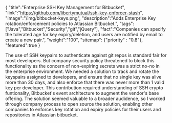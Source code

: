{
    "title":"Enterprise SSH Key Management for Bitbucket",
    "link":"https://github.com/libertymutual/ssh-key-enforcer-stash",
    "image":"/img/bitbucket-keys.png",
    "description":"Adds Enterprise Key rotation/enforcement policies to Atlassian Bitbucket.",
    "tags":["Java","Bitbucket","Security","git","jQuery"],
    "fact":"Companies can specify the tolerated age for key expiry/deletion, and users are notified by email to create a new pair.",
    "weight":"100",
    "sitemap": {"priority" : "0.8"},
    "featured":true
}


The use of SSH keypairs to authenticate against git repos is standard fair for most developers. But company security policy threatened to block this functionality as the concern of non-expiring secrets was a strict no-no in the enterprise environment. We needed a solution to track and rotate the keyspairs assigned to developers, and ensure that no single key was alive more than 30 days, and also enforce that there was never more than 1 valid key per developer. This contribution required understanding of SSH crypto funtionality, Bitbucket's event architecture to augment the vendor's base offering.  The solution seemed valuable to a broader audidence, so I worked through company process to open source the solution, enabling other companies to enforces key rotation and expiry policies for their users and repositories in Atlassian bitbucket.
